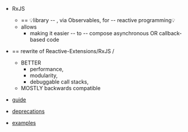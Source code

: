 * RxJS
  * == 💡library -- , via Observables, for -- reactive programming💡
  * allows
    * making it easier -- to -- compose asynchronous OR callback-based code
* == rewrite of Reactive-Extensions/RxJS /
  * BETTER
    * performance,
    * modularity,
    * debuggable call stacks,
  * MOSTLY backwards compatible

* [guide](guide)
* [deprecations](deprecations)
* [examples](examples)
